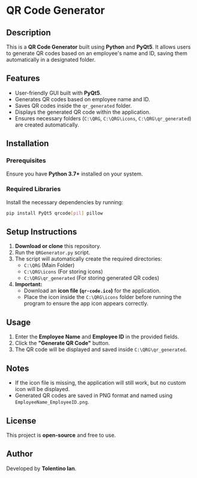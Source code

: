 # QR Code Generator

## Description
This is a **QR Code Generator** built using **Python** and **PyQt5**. It allows users to generate QR codes based on an employee's name and ID, saving them automatically in a designated folder.

## Features
- User-friendly GUI built with **PyQt5**.
- Generates QR codes based on employee name and ID.
- Saves QR codes inside the `qr_generated` folder.
- Displays the generated QR code within the application.
- Ensures necessary folders (`C:\QRG`, `C:\QRG\icons`, `C:\QRG\qr_generated`) are created automatically.

## Installation
### Prerequisites
Ensure you have **Python 3.7+** installed on your system.

### Required Libraries
Install the necessary dependencies by running:
```sh
pip install PyQt5 qrcode[pil] pillow
```

## Setup Instructions
1. **Download or clone** this repository.
2. Run the `QRGenerator.py` script.
3. The script will automatically create the required directories:
   - `C:\QRG` (Main Folder)
   - `C:\QRG\icons` (For storing icons)
   - `C:\QRG\qr_generated` (For storing generated QR codes)
4. **Important:**
   - Download an **icon file (`qr-code.ico`)** for the application.
   - Place the icon inside the `C:\QRG\icons` folder before running the program to ensure the app icon appears correctly.

## Usage
1. Enter the **Employee Name** and **Employee ID** in the provided fields.
2. Click the **"Generate QR Code"** button.
3. The QR code will be displayed and saved inside `C:\QRG\qr_generated`.

## Notes
- If the icon file is missing, the application will still work, but no custom icon will be displayed.
- Generated QR codes are saved in PNG format and named using `EmployeeName_EmployeeID.png`.

## License
This project is **open-source** and free to use.

## Author
Developed by **Tolentino Ian**.

